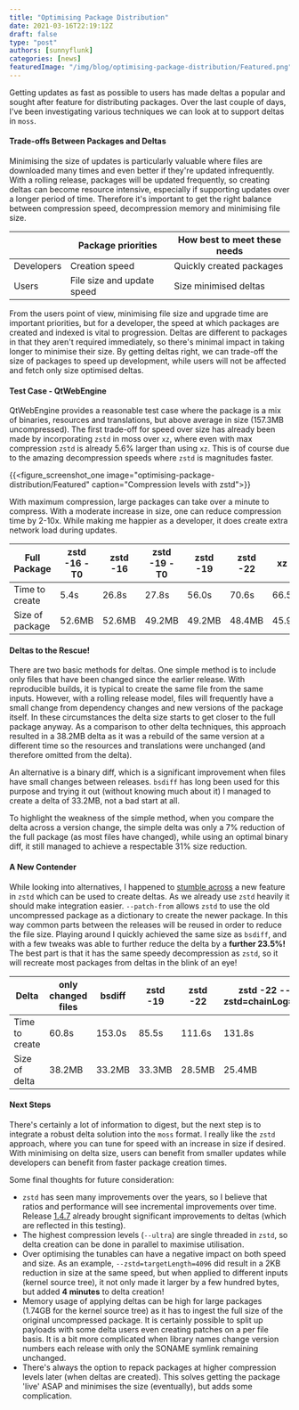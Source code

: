 ```yaml
---
title: "Optimising Package Distribution"
date: 2021-03-16T22:19:12Z
draft: false
type: "post"
authors: [sunnyflunk]
categories: [news]
featuredImage: "/img/blog/optimising-package-distribution/Featured.png"
---
```


Getting updates as fast as possible to users has made deltas a popular and sought after feature for distributing
packages. Over the last couple of days, I've been investigating various techniques we can look at to support deltas in
`moss`.

<!--more-->

#### Trade-offs Between Packages and Deltas

Minimising the size of updates is particularly valuable where files are downloaded many times and even better if they're
updated infrequently. With a rolling release, packages will be updated frequently, so creating deltas can become
resource intensive, especially if supporting updates over a longer period of time. Therefore it's important to get the
right balance between compression speed, decompression memory and minimising file size.

|              | Package priorities           | How best to meet these needs |
|--------------|------------------------------|------------------------------|
| Developers   | Creation speed               | Quickly created packages     |
| Users        | File size and update speed   | Size minimised deltas        |

From the users point of view, minimising file size and upgrade time are important priorities, but for a developer, the
speed at which packages are created and indexed is vital to progression. Deltas are different to packages in that they
aren't required immediately, so there's minimal impact in taking longer to minimise their size. By getting deltas right,
we can trade-off the size of packages to speed up development, while users will not be affected and fetch only size
optimised deltas.

#### Test Case - QtWebEngine

QtWebEngine provides a reasonable test case where the package is a mix of binaries, resources and translations, but
above average in size (157.3MB uncompressed). The first trade-off for speed over size has already been made by
incorporating `zstd` in moss over `xz`, where even with max compression `zstd` is already 5.6% larger than using `xz`.
This is of course due to the amazing decompression speeds where `zstd` is magnitudes faster.

{{<figure_screenshot_one image="optimising-package-distribution/Featured" caption="Compression levels with zstd">}}

With maximum compression, large packages can take over a minute to compress. With a moderate increase in size, one can
reduce compression time by 2-10x. While making me happier as a developer, it does create extra network load during
updates.

| Full Package    | zstd -16 -T0 | zstd -16 | zstd -19 -T0 | zstd -19 | zstd -22 | xz -9  |
|-----------------|--------------|----------|--------------|----------|----------|--------|
| Time to create  | 5.4s         | 26.8s    | 27.8s        | 56.0s    | 70.6s    | 66.5s  |
| Size of package | 52.6MB       | 52.6MB   | 49.2MB       | 49.2MB   | 48.4MB   | 45.9MB |

#### Deltas to the Rescue!

There are two basic methods for deltas. One simple method is to include only files that have been changed since the
earlier release. With reproducible builds, it is typical to create the same file from the same inputs. However, with a
rolling release model, files will frequently have a small change from dependency changes and new versions of the package
itself. In these circumstances the delta size starts to get closer to the full package anyway. As a comparison to other
delta techniques, this approach resulted in a 38.2MB delta as it was a rebuild of the same version at a different time
so the resources and translations were unchanged (and therefore omitted from the delta).

An alternative is a binary diff, which is a significant improvement when files have small changes between releases.
`bsdiff` has long been used for this purpose and trying it out (without knowing much about it) I managed to create a
delta of 33.2MB, not a bad start at all.

To highlight the weakness of the simple method, when you compare the delta across a version change, the simple delta was
only a 7% reduction of the full package (as most files have changed), while using an optimal binary diff, it still
managed to achieve a respectable 31% size reduction.

#### A New Contender

While looking into alternatives, I happened to [stumble across](https://github.com/facebook/zstd/releases/tag/v1.4.5)
a new feature in `zstd` which can be used to create deltas. As we already use `zstd` heavily it should make integration
easier. `--patch-from` allows `zstd` to use the old uncompressed package as a dictionary to create the newer package. In
this way common parts between the releases will be reused in order to reduce the file size. Playing around I quickly
achieved the same size as `bsdiff`, and with a few tweaks was able to further reduce the delta by a **further 23.5%!**
The best part is that it has the same speedy decompression as `zstd`, so it will recreate most packages from deltas in
the blink of an eye!

| Delta           | only changed files | bsdiff | zstd -19 | zstd -22 | zstd -22 --zstd=chainLog=30 |
|-----------------|--------------------|--------|----------|----------|-----------------------------|
| Time to create  | 60.8s              | 153.0s | 85.5s    | 111.6s   | 131.8s                      |
| Size of delta   | 38.2MB             | 33.2MB | 33.3MB   | 28.5MB   | 25.4MB                      |


#### Next Steps

There's certainly a lot of information to digest, but the next step is to integrate a robust delta solution into the
`moss` format. I really like the `zstd` approach, where you can tune for speed with an increase in size if desired. With
minimising on delta size, users can benefit from smaller updates while developers can benefit from faster package
creation times.

Some final thoughts for future consideration:

- `zstd` has seen many improvements over the years, so I believe that ratios and performance will see incremental
improvements over time. Release [1.4.7](https://github.com/facebook/zstd/releases/tag/v1.4.7) already brought
significant improvements to deltas (which are reflected in this testing).
- The highest compression levels (`--ultra`) are single threaded in `zstd`, so delta creation can be done in parallel to
maximise utilisation.
- Over optimising the tunables can have a negative impact on both speed and size. As an example,
`--zstd=targetLength=4096` did result in a 2KB reduction in size at the same speed, but when applied to different inputs
(kernel source tree), it not only made it larger by a few hundred bytes, but added **4 minutes** to delta creation!
- Memory usage of applying deltas can be high for large packages (1.74GB for the kernel source tree) as it has to ingest
the full size of the original uncompressed package. It is certainly possible to split up payloads with some delta users
even creating patches on a per file basis. It is a bit more complicated when library names change version numbers each
release with only the SONAME symlink remaining unchanged.
- There's always the option to repack packages at higher compression levels later (when deltas are created). This solves
getting the package 'live' ASAP and minimises the size (eventually), but adds some complication.
